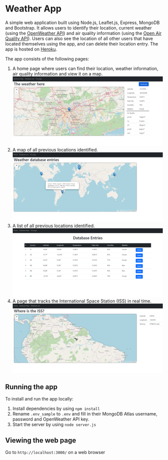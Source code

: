 # Weather App

A simple web application built using Node.js, Leaflet.js, Express, MongoDB and Bootstrap. It allows users to identify their location, current weather (using the [OpenWeather API](https://openweathermap.org/)) and air quality information (using the [Open Air Quality API](https://openaq.org/#/)). Users can also see the location of all other users that have located themselves using the app, and can delete their location entry. The app is hosted on [Heroku](https://location-app-1.herokuapp.com/).

The app consists of the following pages:
1. A home page where users can find their location, weather information, air quality information and view it on a map.
![Home page screenshot](imgs/home.png)
2. A map of all previous locations identified.
![Database map page screenshot](imgs/map.png)
3. A list of all previous locations identified.
![Database list page screenshot](imgs/list.png)
4. A page that tracks the International Space Station (ISS) in real time.
![ISS page screenshot](imgs/iss.png)

## Running the app
To install and run the app locally:
1. Install dependencies by using `npm install`
2. Rename `.env_sample` to `.env` and fill in their MongoDB Atlas username, password and OpenWeather API key.
3. Start the server by using `node server.js`


## Viewing the web page
Go to `http://localhost:3000/` on a web browser
